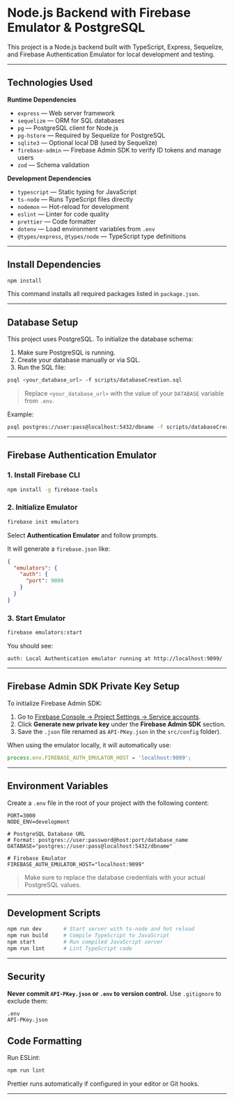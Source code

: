 # Node.js Backend with Firebase Emulator & PostgreSQL

This project is a Node.js backend built with TypeScript, Express, Sequelize, and Firebase Authentication Emulator for local development and testing.

---

## Technologies Used

**Runtime Dependencies**
- `express` — Web server framework
- `sequelize` — ORM for SQL databases
- `pg` — PostgreSQL client for Node.js
- `pg-hstore` — Required by Sequelize for PostgreSQL
- `sqlite3` — Optional local DB (used by Sequelize)
- `firebase-admin` — Firebase Admin SDK to verify ID tokens and manage users
- `zod` — Schema validation

**Development Dependencies**
- `typescript` — Static typing for JavaScript
- `ts-node` — Runs TypeScript files directly
- `nodemon` — Hot-reload for development
- `eslint` — Linter for code quality
- `prettier` — Code formatter
- `dotenv` — Load environment variables from `.env`
- `@types/express`, `@types/node` — TypeScript type definitions

---

## Install Dependencies

```bash
npm install
````

This command installs all required packages listed in `package.json`.

---

## Database Setup

This project uses PostgreSQL. To initialize the database schema:

1. Make sure PostgreSQL is running.
2. Create your database manually or via SQL.
3. Run the SQL file:

```bash
psql <your_database_url> -f scripts/databaseCreation.sql
```

> Replace `<your_database_url>` with the value of your `DATABASE` variable from `.env`.

Example:

```bash
psql postgres://user:pass@localhost:5432/dbname -f scripts/databaseCreation.sql
```

---

## Firebase Authentication Emulator

### 1. Install Firebase CLI

```bash
npm install -g firebase-tools
```

### 2. Initialize Emulator

```bash
firebase init emulators
```

Select **Authentication Emulator** and follow prompts.

It will generate a `firebase.json` like:

```json
{
  "emulators": {
    "auth": {
      "port": 9099
    }
  }
}
```

### 3. Start Emulator

```bash
firebase emulators:start
```

You should see:

```
auth: Local Authentication emulator running at http://localhost:9099/
```

---

## Firebase Admin SDK Private Key Setup

To initialize Firebase Admin SDK:

1. Go to [Firebase Console → Project Settings → Service accounts](https://console.firebase.google.com/).
2. Click **Generate new private key** under the **Firebase Admin SDK** section.
3. Save the `.json` file renamed as `API-PKey.json` in the `src/config` folder).

When using the emulator locally, it will automatically use:

```ts
process.env.FIREBASE_AUTH_EMULATOR_HOST = 'localhost:9099';
```

---

## Environment Variables

Create a `.env` file in the root of your project with the following content:

```env
PORT=3000
NODE_ENV=development

# PostgreSQL Database URL
# Format: postgres://user:password@host:port/database_name
DATABASE="postgres://user:pass@localhost:5432/dbname"

# Firebase Emulator
FIREBASE_AUTH_EMULATOR_HOST="localhost:9099"
```

> Make sure to replace the database credentials with your actual PostgreSQL values.

---

## Development Scripts

```bash
npm run dev       # Start server with ts-node and hot reload
npm run build     # Compile TypeScript to JavaScript
npm start         # Run compiled JavaScript server
npm run lint      # Lint TypeScript code
```

---

## Security

**Never commit `API-PKey.json` or `.env` to version control.**
Use `.gitignore` to exclude them:

```
.env
API-PKey.json
```

## Code Formatting

Run ESLint:

```bash
npm run lint
```

Prettier runs automatically if configured in your editor or Git hooks.

---
